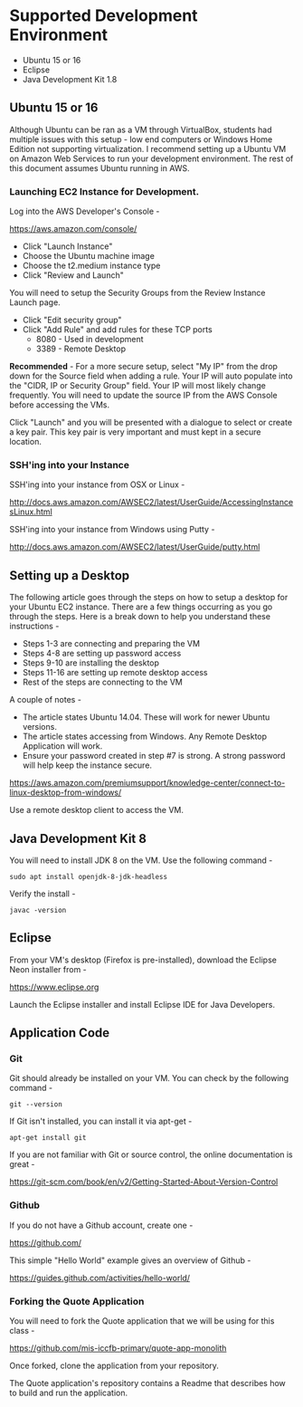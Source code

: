 # Supported Development Environment

* Ubuntu 15 or 16
* Eclipse
* Java Development Kit 1.8

## Ubuntu 15 or 16
Although Ubuntu can be ran as a VM through VirtualBox, students had multiple issues with this setup - low end computers or Windows Home Edition not supporting virtualization.  I recommend setting up a Ubuntu VM on Amazon Web Services to run your development environment.  The rest of this document assumes Ubuntu running in AWS.


### Launching EC2 Instance for Development.

Log into the AWS Developer's Console -

https://aws.amazon.com/console/

* Click "Launch Instance"
* Choose the Ubuntu machine image
* Choose the t2.medium instance type
* Click "Review and Launch"

You will need to setup the Security Groups from the Review Instance Launch page.  

* Click "Edit security group"
* Click "Add Rule" and add rules for these TCP ports
  * 8080 - Used in development
  * 3389 - Remote Desktop

**Recommended** - For a more secure setup, select "My IP" from the drop down for the Source field when adding a rule.  Your IP will auto populate into the "CIDR, IP or Security Group" field.  Your IP will most likely change frequently.  You will need to update the source IP from the AWS Console before accessing the VMs.

Click "Launch" and you will be presented with a dialogue to select or create a key pair.  This key pair is very important and must kept in a secure location.

### SSH'ing into your Instance

SSH'ing into your instance from OSX or Linux -

http://docs.aws.amazon.com/AWSEC2/latest/UserGuide/AccessingInstancesLinux.html

SSH'ing into your instance from Windows using Putty -

http://docs.aws.amazon.com/AWSEC2/latest/UserGuide/putty.html

## Setting up a Desktop

The following article goes through the steps on how to setup a desktop for your Ubuntu EC2 instance.  There are a few things occurring as you go through the steps.  Here is a break down to help you understand these instructions -

* Steps 1-3 are connecting and preparing the VM
* Steps 4-8 are setting up password access
* Steps 9-10 are installing the desktop
* Steps 11-16 are setting up remote desktop access
* Rest of the steps are connecting to the VM

A couple of notes -
* The article states Ubuntu 14.04.  These will work for newer Ubuntu versions.
* The article states accessing from Windows.  Any Remote Desktop Application will work.
* Ensure your password created in step #7 is strong.  A strong password will help keep the instance secure.

https://aws.amazon.com/premiumsupport/knowledge-center/connect-to-linux-desktop-from-windows/

Use a remote desktop client to access the VM.

## Java Development Kit 8
You will need to install JDK 8 on the VM.  Use the following command -

    sudo apt install openjdk-8-jdk-headless

Verify the install -

    javac -version

## Eclipse
From your VM's desktop (Firefox is pre-installed), download the Eclipse Neon installer from -

https://www.eclipse.org

Launch the Eclipse installer and install Eclipse IDE for Java Developers.

## Application Code

### Git

Git should already be installed on your VM.  You can check by the following command -

    git --version

If Git isn't installed, you can install it via apt-get -

    apt-get install git

If you are not familiar with Git or source control, the online documentation is great -

https://git-scm.com/book/en/v2/Getting-Started-About-Version-Control

### Github

If you do not have a Github account, create one -

https://github.com/

This simple "Hello World" example gives an overview of Github -

https://guides.github.com/activities/hello-world/

### Forking the Quote Application

You will need to fork the Quote application that we will be using for this class -

https://github.com/mis-iccfb-primary/quote-app-monolith

Once forked, clone the application from your repository.

The Quote application's repository contains a Readme that describes how to build and run the application.
